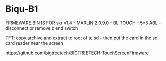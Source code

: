 # Biqu-B1
FIRMEWARE.BIN IS FOR skr v1.4 - MARLIN 2.0.9.0 - BL TOUCH - 5*5 ABL - disconnect or remove z end switch

TFT: copy archive and extract to root of te sd - then put the card in the sd card reader near the screen

https://github.com/bigtreetech/BIGTREETECH-TouchScreenFirmware
